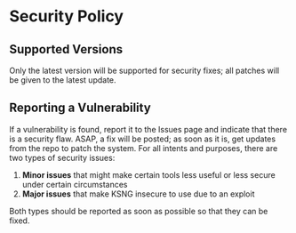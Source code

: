 # Security Policy

## Supported Versions

Only the latest version will be supported for security fixes; all patches will be given to the latest update.

## Reporting a Vulnerability

If a vulnerability is found, report it to the Issues page and indicate that there is a security flaw. ASAP, a fix will be posted; as soon as it is, get updates from the repo to patch the system.
For all intents and purposes, there are two types of security issues:

 1. **Minor issues** that might make certain tools less useful or less secure under certain circumstances
 2. **Major issues** that make KSNG insecure to use due to an exploit

Both types should be reported as soon as possible so that they can be fixed.
